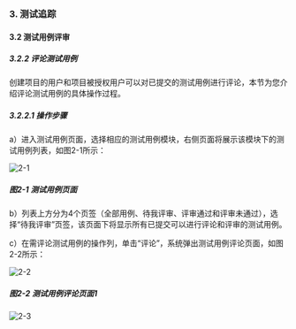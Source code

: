 ### 3. 测试追踪

#### 3.2 测试用例评审

##### 3.2.2 评论测试用例

创建项目的用户和项目被授权用户可以对已提交的测试用例进行评论，本节为您介绍评论测试用例的具体操作过程。

##### 3.2.2.1 操作步骤

a）进入测试用例页面，选择相应的测试用例模块，右侧页面将展示该模块下的测试用例列表，如图2-1所示：

![2-1](https://www.feisuanyz.com/fstest/cszz/pingshen/pinglun_2_1.png)

##### 图2-1 测试用例页面

b）列表上方分为4个页签（全部用例、待我评审、评审通过和评审未通过），选择“待我评审”页签，该页面下将显示所有已提交可以进行评论和评审的测试用例。

c）在需评论测试用例的操作列，单击“评论”，系统弹出测试用例评论页面，如图2-2所示：

![2-2](https://www.feisuanyz.com/fstest/cszz/pingshen/pinglun_2_2.png)

##### 图2-2 测试用例评论页面1

![2-3](https://www.feisuanyz.com/fstest/cszz/pingshen/pinglun_2_3.png)
